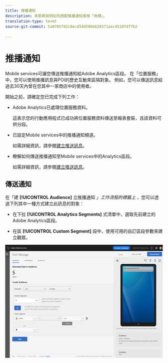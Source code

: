 ```yaml
---
title: 推播通知
description: 本節將說明如何搭配推播通知使用「地標」。
translation-type: tm+mt
source-git-commit: 5a0705f02c8ecd540506b628371aec45107df7b2

---
```



# 推播通知

Mobile services可讓您傳送推播通知給Adobe Analytics區段。 在「位置服務」中，您可以使用推播訊息與POI的歷史互動來區隔對象。 例如，您可以傳送訊息給過去30天內曾在您其中一家商店中的使用者。

開始之前，請確定您已完成下列工作：

* Adobe Analytics已處理位置服務資料。

   這表示您的行動應用程式已成功將位置服務資料傳送至報表套裝，且該資料可供分段。

* 已設定Mobile services中的推播通知頻道。

   如需詳細資訊，請參閱[建立推送訊息](https://docs.adobe.com/content/help/en/mobile-services/using/manage-app-settings-ug/configuring-app/prerequisites-push-messaging.html)。

* 瞭解如何傳送推播通知至Mobile services中的Analytics區段。

   如需詳細資訊，請參閱[建立推送訊息](https://docs.adobe.com/content/help/en/mobile-services/using/messaging-ug/push-messages/t-create-push-message.html)。

## 傳送通知

在「建 **[!UICONTROL Audience]** 立推播通知 *」工作流程的標籤上* ，您可以透過下列其中一種方式建立此訊息的對象：

* 在下拉 **[!UICONTROL Analytics Segments]** 式清單中，選取先前建立的Adobe Analytics區段。

* 在區 **[!UICONTROL Custom Segment]** 段中，使用可用的自訂區段參數來建立觀眾。

![設定推播訊息](/help/assets/push-set-up.png)
